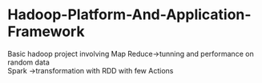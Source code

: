 # Hadoop-Platform-And-Application-Framework
Basic hadoop project involving 
Map Reduce->tunning and performance on random data  
Spark ->transformation with RDD with few Actions 
